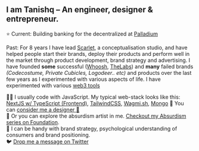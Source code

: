 
## I am Tanishq – An engineer, designer & entrepreneur. 

⭐️ Current: Building banking for the decentralized at [Palladium](https://twitter.com/palladium)

Past: For 8 years I have lead [Scarlet](https://bescarlet.com), a conceptualisation studio, and have helped people start their brands, deploy their products and perform well in the market through product development, brand strategy and advertising. I have founded **some** successful ([Whoosh](https://wearwhoosh.com), [TheLabs](https://thelabs.in)) and **many** failed brands _(Codecostume, Private Cubicles, Logodeer.. etc)_ and products over the last few years as I experimented with various aspects of life. I have experimented with various [web3 tools](https://tanishq.xyz/tools)

👨‍💻 I usually code with JavaScript. My typical web-stack looks like this: [NextJS w/ TypeScript (Frontend)](https://nextjs.org), [TailwindCSS](https://tailwindcss.com), [Wagmi.sh](https://wagmi.sh), [Mongo](https://www.mongodb.com)
🕺 You can [consider me a designer 🤭](https://dribbble.com/tanishqxyz)  
🎨 Or you can explore the absurdism artist in me. [Checkout my Absurdism series on Foundation](https://foundation.app/@tanishq).\
🧠 I can be handy with brand strategy, psychological understanding of consumers and brand positioning.  
🐦 [Drop me a message on Twitter](https://twitter.com/tanishqxyz)
